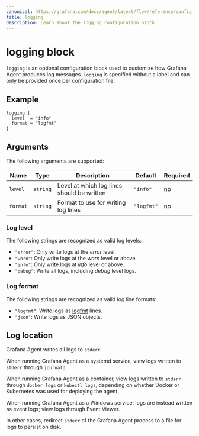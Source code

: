 ```yaml
---
canonical: https://grafana.com/docs/agent/latest/flow/reference/config-blocks/logging/
title: logging
description: Learn about the logging configuration block
---
```


# logging block

`logging` is an optional configuration block used to customize how Grafana
Agent produces log messages. `logging` is specified without a label and can
only be provided once per configuration file.

## Example

```river
logging {
  level  = "info"
  format = "logfmt"
}
```

## Arguments

The following arguments are supported:

Name | Type | Description | Default | Required
---- | ---- | ----------- | ------- | --------
`level` | `string` | Level at which log lines should be written | `"info"` | no
`format` | `string` | Format to use for writing log lines | `"logfmt"` | no

### Log level

The following strings are recognized as valid log levels:

* `"error"`: Only write logs at the _error_ level.
* `"warn"`: Only write logs at the _warn_ level or above.
* `"info"`: Only write logs at _info_ level or above.
* `"debug"`: Write all logs, including _debug_ level logs.

### Log format

The following strings are recognized as valid log line formats:

* `"logfmt"`: Write logs as [logfmt][] lines.
* `"json"`: Write logs as JSON objects.

[logfmt]: https://brandur.org/logfmt

## Log location

Grafana Agent writes all logs to `stderr`.

When running Grafana Agent as a systemd service, view logs written to `stderr`
through `journald`.

When running Grafana Agent as a container, view logs written to `stderr`
through `docker logs` or `kubectl logs`, depending on whether Docker or
Kubernetes was used for deploying the agent.

When running Grafana Agent as a Windows service, logs are instead written as
event logs; view logs through Event Viewer.

In other cases, redirect `stderr` of the Grafana Agent process to a file for
logs to persist on disk.
